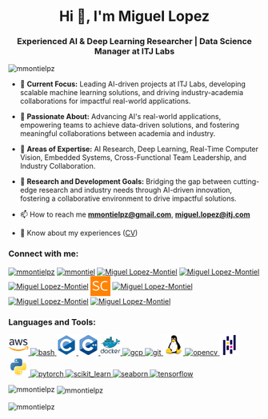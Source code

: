 <h1 align="center">Hi 👋, I'm Miguel Lopez</h1>
<h3 align="center">Experienced AI & Deep Learning Researcher | Data Science Manager at ITJ Labs</h3>

<p align="left"> <img src="https://komarev.com/ghpvc/?username=mmontielpz&label=Profile%20views&color=0e75b6&style=flat" alt="mmontielpz" /> </p>

<!-- - 🔭 I’m currently working on [My PhD Tesis](https://doctorado.citedi.mx/portal/programaacademicoMatricula.php) -->

- 🧐 **Current Focus:** Leading AI-driven projects at ITJ Labs, developing scalable machine learning solutions, and driving industry-academia collaborations for impactful real-world applications.

- 🚀 **Passionate About:** Advancing AI's real-world applications, empowering teams to achieve data-driven solutions, and fostering meaningful collaborations between academia and industry.
- 🦾 **Areas of Expertise:** AI Research, Deep Learning, Real-Time Computer Vision, Embedded Systems, Cross-Functional Team Leadership, and Industry Collaboration.

- 🎯 **Research and Development Goals:** Bridging the gap between cutting-edge research and industry needs through AI-driven innovation, fostering a collaborative environment to drive impactful solutions.

- 📫 How to reach me **mmontielpz@gmail.com**, **miguel.lopez@itj.com** 

- 📄 Know about my experiences ([CV](https://drive.google.com/file/d/14KJBqlWdR3GyMBa-4ztJtOITogmBxRz4/view?usp=drive_link))

<h3 align="left">Connect with me:</h3>
<p align="left">
<a href="https://www.linkedin.com/in/miguel-angel-lopez-montiel/" target="blank"><img align="center" src="https://raw.githubusercontent.com/rahuldkjain/github-profile-readme-generator/master/src/images/icons/Social/linked-in-alt.svg" alt="mmontielpz" height="30" width="40" /></a>
<a href="https://kaggle.com/mmontiel" target="blank"><img align="center" src="https://raw.githubusercontent.com/rahuldkjain/github-profile-readme-generator/master/src/images/icons/Social/kaggle.svg" alt="mmontiel" height="30" width="40" /></a>
  <a href="https://www.researchgate.net/profile/Miguel-Lopez-Montiel-3" target="_blank"><img align="center" src="https://www.svgrepo.com/show/349490/researchgate.svg" alt="Miguel Lopez-Montiel" height="40" width="40" /></a>
  <a href="https://scholar.google.com/citations?user=ejQAKasAAAAJ&hl=en" target="_blank"><img align="center" src="https://www.svgrepo.com/show/349396/google-scholar.svg" alt="Miguel Lopez-Montiel" height="40" width="40" /></a>
  <a href="https://orcid.org/0000-0001-5367-9801" target="_blank"><img align="center" src="https://www.svgrepo.com/show/349469/orcid.svg" alt="Miguel Lopez-Montiel" height="40" width="40" /></a>
  <a href="https://www.scopus.com/authid/detail.uri?authorId=57212031562" target="_blank"><img align="center" src="https://raw.githubusercontent.com/mmontielpz/mmontielpz/main/figs/scopus.png" alt="Miguel Lopez-Montiel" height="40" width="40" /></a>
   <a href="https://www.webofscience.com/wos/author/record/IVU-8728-2023" target="_blank"><img align="center" src="https://companieslogo.com/img/orig/CLVT-be02c47f.png?t=1670396639" alt="Miguel Lopez-Montiel" height="40" width="40" /></a>
    <a href="https://sciprofiles.com/profile/3005464" target="_blank"><img align="center" src="https://chaidiradamhome.files.wordpress.com/2022/04/sciprofiles.png?w=776" alt="Miguel Lopez-Montiel" height="40" width="40" /></a>
      <a href="https://www.hackerrank.com/mmontielpz?hr_r=1" target="_blank"><img align="center" src="https://cdn4.iconfinder.com/data/icons/logos-and-brands/512/160_Hackerrank_logo_logos-512.png" alt="Miguel Lopez-Montiel" height="40" width="40" /></a>
  
</p>

<h3 align="left">Languages and Tools:</h3>
<p align="left"> <a href="https://aws.amazon.com" target="_blank" rel="noreferrer"> <img src="https://raw.githubusercontent.com/devicons/devicon/master/icons/amazonwebservices/amazonwebservices-original-wordmark.svg" alt="aws" width="40" height="40"/> </a> <a href="https://www.gnu.org/software/bash/" target="_blank" rel="noreferrer"> <img src="https://www.vectorlogo.zone/logos/gnu_bash/gnu_bash-icon.svg" alt="bash" width="40" height="40"/> </a> <a href="https://www.cprogramming.com/" target="_blank" rel="noreferrer"> <img src="https://raw.githubusercontent.com/devicons/devicon/master/icons/c/c-original.svg" alt="c" width="40" height="40"/> </a> <a href="https://www.w3schools.com/cpp/" target="_blank" rel="noreferrer"> <img src="https://raw.githubusercontent.com/devicons/devicon/master/icons/cplusplus/cplusplus-original.svg" alt="cplusplus" width="40" height="40"/> </a> <a href="https://www.docker.com/" target="_blank" rel="noreferrer"> <img src="https://raw.githubusercontent.com/devicons/devicon/master/icons/docker/docker-original-wordmark.svg" alt="docker" width="40" height="40"/> </a> <a href="https://cloud.google.com" target="_blank" rel="noreferrer"> <img src="https://www.vectorlogo.zone/logos/google_cloud/google_cloud-icon.svg" alt="gcp" width="40" height="40"/> </a> <a href="https://git-scm.com/" target="_blank" rel="noreferrer"> <img src="https://www.vectorlogo.zone/logos/git-scm/git-scm-icon.svg" alt="git" width="40" height="40"/> </a> <a href="https://www.linux.org/" target="_blank" rel="noreferrer"> <img src="https://raw.githubusercontent.com/devicons/devicon/master/icons/linux/linux-original.svg" alt="linux" width="40" height="40"/> </a> <a href="https://opencv.org/" target="_blank" rel="noreferrer"> <img src="https://www.vectorlogo.zone/logos/opencv/opencv-icon.svg" alt="opencv" width="40" height="40"/> </a> <a href="https://pandas.pydata.org/" target="_blank" rel="noreferrer"> <img src="https://raw.githubusercontent.com/devicons/devicon/2ae2a900d2f041da66e950e4d48052658d850630/icons/pandas/pandas-original.svg" alt="pandas" width="40" height="40"/> </a> <a href="https://www.python.org" target="_blank" rel="noreferrer"> <img src="https://raw.githubusercontent.com/devicons/devicon/master/icons/python/python-original.svg" alt="python" width="40" height="40"/> </a> <a href="https://pytorch.org/" target="_blank" rel="noreferrer"> <img src="https://www.vectorlogo.zone/logos/pytorch/pytorch-icon.svg" alt="pytorch" width="40" height="40"/> </a> <a href="https://scikit-learn.org/" target="_blank" rel="noreferrer"> <img src="https://upload.wikimedia.org/wikipedia/commons/0/05/Scikit_learn_logo_small.svg" alt="scikit_learn" width="40" height="40"/> </a> <a href="https://seaborn.pydata.org/" target="_blank" rel="noreferrer"> <img src="https://seaborn.pydata.org/_images/logo-mark-lightbg.svg" alt="seaborn" width="40" height="40"/> </a> <a href="https://www.tensorflow.org" target="_blank" rel="noreferrer"> <img src="https://www.vectorlogo.zone/logos/tensorflow/tensorflow-icon.svg" alt="tensorflow" width="40" height="40"/> </a> </p>

<p><img align="left" src="https://github-readme-stats.vercel.app/api/top-langs?username=mmontielpz&show_icons=true&locale=en&layout=compact" alt="mmontielpz" /></p>

<p>&nbsp;<img align="center" src="https://github-readme-stats.vercel.app/api?username=mmontielpz&show_icons=true&locale=en" alt="mmontielpz" /></p>

<p><img align="center" src="https://github-readme-streak-stats.herokuapp.com/?user=mmontielpz&" alt="mmontielpz" /></p>
